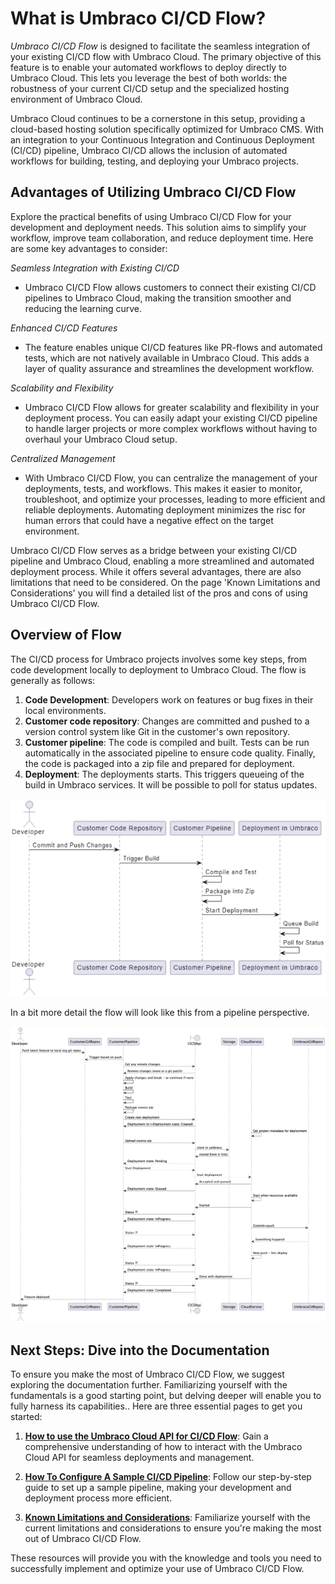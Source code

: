 # What is Umbraco CI/CD Flow?

_Umbraco CI/CD Flow_ is designed to facilitate the seamless integration of your existing CI/CD flow with Umbraco Cloud. The primary objective of this feature is to enable your automated workflows to deploy directly to Umbraco Cloud. This lets you leverage the best of both worlds: the robustness of your current CI/CD setup and the specialized hosting environment of Umbraco Cloud.

Umbraco Cloud continues to be a cornerstone in this setup, providing a cloud-based hosting solution specifically optimized for Umbraco CMS. With an integration to your Continuous Integration and Continuous Deployment (CI/CD) pipeline, Umbraco CI/CD allows the inclusion of automated workflows for building, testing, and deploying your Umbraco projects. 

## Advantages of Utilizing Umbraco CI/CD Flow

Explore the practical benefits of using Umbraco CI/CD Flow for your development and deployment needs. This solution aims to simplify your workflow, improve team collaboration, and reduce deployment time. Here are some key advantages to consider:

_Seamless Integration with Existing CI/CD_
- Umbraco CI/CD Flow allows customers to connect their existing CI/CD pipelines to Umbraco Cloud, making the transition smoother and reducing the learning curve.

_Enhanced CI/CD Features_
- The feature enables unique CI/CD features like PR-flows and automated tests, which are not natively available in Umbraco Cloud. This adds a layer of quality assurance and streamlines the development workflow.

_Scalability and Flexibility_
- Umbraco CI/CD Flow allows for greater scalability and flexibility in your deployment process. You can easily adapt your existing CI/CD pipeline to handle larger projects or more complex workflows without having to overhaul your Umbraco Cloud setup.

_Centralized Management_
- With Umbraco CI/CD Flow, you can centralize the management of your deployments, tests, and workflows. This makes it easier to monitor, troubleshoot, and optimize your processes, leading to more efficient and reliable deployments. Automating deployment minimizes the risc for human errors that could have a negative effect on the target environment.

Umbraco CI/CD Flow serves as a bridge between your existing CI/CD pipeline and Umbraco Cloud, enabling a more streamlined and automated deployment process. While it offers several advantages, there are also limitations that need to be considered. On the page 'Known Limitations and Considerations' you will find a detailed list of the pros and cons of using Umbraco CI/CD Flow.

## Overview of Flow

The CI/CD process for Umbraco projects involves some key steps, from code development locally to deployment to Umbraco Cloud. The flow is generally as follows:

1. **Code Development**: Developers work on features or bug fixes in their local environments.
2. **Customer code repository**: Changes are committed and pushed to a version control system like Git in the customer's own repository.
3. **Customer pipeline**: The code is compiled and built. Tests can be run automatically in the associated pipeline to ensure code quality. Finally, the code is packaged into a zip file and prepared for deployment.
4. **Deployment**: The deployments starts. This triggers queueing of the build in Umbraco services. It will be possible to poll for status updates.

![Basic overview](../../images/BasicFlow.png)

In a bit more detail the flow will look like this from a pipeline perspective.

![Detailed overview](../../images/items.png)

## Next Steps: Dive into the Documentation

To ensure you make the most of Umbraco CI/CD Flow, we suggest exploring the documentation further. Familiarizing yourself with the fundamentals is a good starting point, but delving deeper will enable you to fully harness its capabilities.. Here are three essential pages to get you started:

1. **[How to use the Umbraco Cloud API for CI/CD Flow](../umbraco-cicd/UmbracoCloudApi.md)**: Gain a comprehensive understanding of how to interact with the Umbraco Cloud API for seamless deployments and management.

2. **[How To Configure A Sample CI/CD Pipeline](../umbraco-cicd/SampleCiCdPipeline.md)**: Follow our step-by-step guide to set up a sample pipeline, making your development and deployment process more efficient.

3. **[Known Limitations and Considerations](../umbraco-cicd/KnownLimitationsAndConsiderations.md)**: Familiarize yourself with the current limitations and considerations to ensure you're making the most out of Umbraco CI/CD Flow.

These resources will provide you with the knowledge and tools you need to successfully implement and optimize your use of Umbraco CI/CD Flow.
